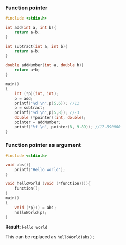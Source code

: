### Function pointer

```c
#include <stdio.h>

int add(int a, int b){
	return a+b;
}

int subtract(int a, int b){
	return a-b;
}

double addNumber(int a, double b){
	return a+b;
}

main()
{  
    int (*p)(int, int);
    p = add;
    printf("%d \n",p(5,6)); //11
    p = subtract;
    printf("%d \n",p(5,8)); //-3
    double (*pointer)(int, double);
    pointer = addNumber;
    printf("%f \n", pointer(8, 9.89)); //17.890000 
}
```

### Function pointer as argument

```c
#include <stdio.h>

void abs(){
	printf("Hello world");
}

void helloWorld (void (*function)()){
	function();
}
main()
{ 	
    void (*p)() = abs;
    helloWorld(p);
}
```

**Result:** ``Hello world``

This can be replaced as ``helloWorld(abs);``